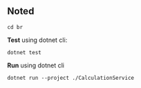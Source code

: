 ## Noted

    cd br

**Test**
using dotnet cli:

    dotnet test

**Run**
using dotnet cli

    dotnet run --project ./CalculationService
